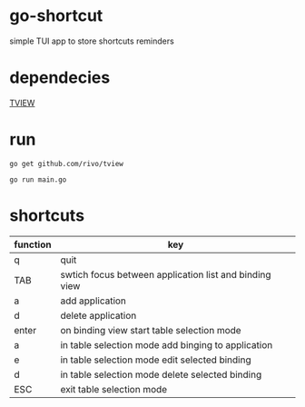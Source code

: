# go-shortcut
simple TUI app to store shortcuts reminders

# dependecies 

[TVIEW](https://github.com/rivo/tview)

# run

```
go get github.com/rivo/tview
```

```
go run main.go
```

# shortcuts

| function | key                                                    |
|----------|--------------------------------------------------------|
| q        | quit                                                   |
| TAB      | swtich focus between application list and binding view |
| a        | add application                                        |
| d        | delete application                                     |
| enter    | on binding view start table selection mode             |
| a        | in table selection mode add binging to application     |
| e        | in table selection mode edit selected binding          |
| d        | in table selection mode delete selected binding        |
| ESC      | exit table selection mode                              |

